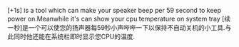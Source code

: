 [+1s] is a tool which can make your speaker beep per 59 second to keep power on.Meanwhile it's can show your cpu temperature on system tray
[续一秒]是一个可以使您的扬声器每59秒小声哔哔一下以保持不自动关机的小工具.与此同时他还能在系统栏即时显示您CPU的温度.

